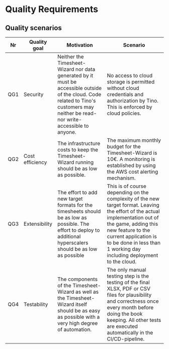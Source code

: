 # Quality Requirements

## Quality scenarios

| Nr  | Quality goal    | Motivation                                                                                                                                                                           | Scenario                                                                                                                                                                                                                                                                |
|-----|-----------------|--------------------------------------------------------------------------------------------------------------------------------------------------------------------------------------|-------------------------------------------------------------------------------------------------------------------------------------------------------------------------------------------------------------------------------------------------------------------------|
| QG1 | Security        | Neither the Timesheet-Wizard nor data generated by it must be accessible outside of the cloud. Code related to Tino's customers may neither be read- nor write-accessible to anyone. | No access to cloud storage is permitted without cloud credentials and authorization by Tino. This is enforced by cloud policies.                                                                                                                                        |
| QG2 | Cost efficiency | The infrastructure costs to keep the Timesheet-Wizard running should be as low as possible.                                                                                          | The maximum monthly budget for the Timesheet-Wizard is 10€. A monitoring is established by using the AWS cost alerting mechanism.                                                                                                                                       |
| QG3 | Extensibility   | The effort to add new target formats for the timesheets should be as low as possible. The effort to deploy to additional hyperscalers should be as low as possible                   | This is of course depending on the complexity of the new target format. Leaving the effort of the actual implementation out of the game, adding this new feature to the current application is to be done in less than 1 working day including deployment to the cloud. |
| QG4 | Testability     | The components of the Timesheet-Wizard as well as the Timesheet-Wizard itself should be as easy as possible with a very high degree of automation.                                   | The only manual testing step is the testing of the final XLSX, PDF or CSV files for plausibility and correctness once every month before doing the book keeping. All other tests are executed automatically in the CI/CD-pipeline.                                      |

